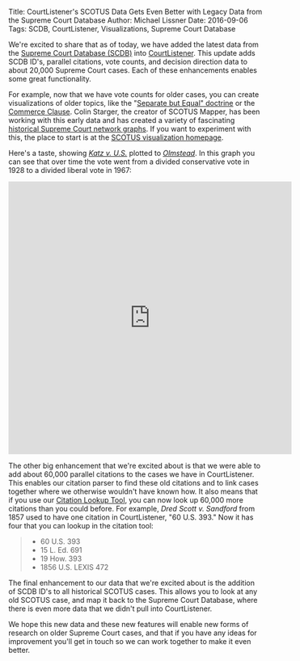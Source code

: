Title: CourtListener's SCOTUS Data Gets Even Better with Legacy Data from the Supreme Court Database
Author: Michael Lissner
Date: 2016-09-06
Tags: SCDB, CourtListener, Visualizations, Supreme Court Database


We're excited to share that as of today, we have added the latest data from the [Supreme Court Database (SCDB)][scdb] into [CourtListener][cl]. This update adds SCDB ID's, parallel citations, vote counts, and decision direction data to about 20,000 Supreme Court cases. Each of these enhancements enables some great functionality.

For example, now that we have vote counts for older cases, you can create visualizations of older topics, like the "[Separate but Equal" doctrine][sbe] or the [Commerce Clause][cc]. Colin Starger, the creator of SCOTUS Mapper, has been working with this early data and has created a variety of fascinating [historical Supreme Court network graphs][hscotus]. If you want to experiment with this, the place to start is at the [SCOTUS visualization homepage][scotusviz]. 

Here's a taste, showing *[Katz v. U.S.][k]* plotted to *[Olmstead][o]*. In this graph you can see that over time the vote went from a divided conservative vote in 1928 to a divided liberal vote in 1967:

<iframe height="540" width="560" src="https://www.courtlistener.com/visualizations/scotus-mapper/962/embed/?dos=2&type=spaeth&xaxis=time" frameborder="0" allowfullscreen></iframe>

The other big enhancement that we're excited about is that we were able to add about 60,000 parallel citations to the cases we have in CourtListener. This enables our citation parser to find these old citations and to link cases together where we otherwise wouldn't have known how. It also means that if you use our [Citation Lookup Tool][c], you can now look up 60,000 more citations than you could before. For example, *Dred Scott v. Sandford* from 1857 used to have one citation in CourtListener, "60 U.S. 393." Now it has four that you can lookup in the citation tool:

> - 60 U.S. 393
> - 15 L. Ed. 691
> - 19 How. 393
> - 1856 U.S. LEXIS 472

The final enhancement to our data that we're excited about is the addition of SCDB ID's to all historical SCOTUS cases. This allows you to look at any old SCOTUS case, and map it back to the Supreme Court Database, where there is even more data that we didn't pull into CourtListener.

We hope this new data and these new features will enable new forms of research on older Supreme Court cases, and that if you have any ideas for improvement you'll get in touch so we can work together to make it even better. 
   
[c]: https://www.courtlistener.com/c/
[sbe]: https://www.courtlistener.com/visualizations/scotus-mapper/968/plessy-1896-to-brown-1954/?dos=3&type=dos&xaxis=time
[cc]: https://www.courtlistener.com/visualizations/scotus-mapper/958/swift-1905-to-schechter-poultry-1935/?dos=2&type=dos&xaxis=time
[hscotus]: http://home.ubalt.edu/id86mp66/scotusmapper/Historical_SCOTUS.html
[o]: https://www.courtlistener.com/opinion/101320/olmstead-v-united-states/
[k]: https://www.courtlistener.com/opinion/107564/katz-v-united-states/
[scdb]: http://scdb.wustl.edu/
[cl]: https://www.courtlistener.com/
[scotusviz]: https://www.courtlistener.com/visualizations/scotus-mapper/
